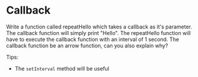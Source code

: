 # Callback

Write a function called repeatHello which takes a callback as it's parameter. The callback function will simply print "Hello". The repeatHello function will have to execute the callback function with an interval of 1 second. The callback function  be an arrow function, can you also explain why?

Tips:

- The `setInterval` method will be useful

